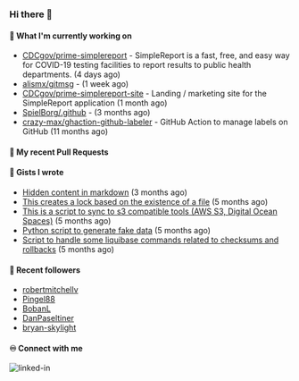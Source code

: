 ### Hi there 👋

#### 🚀 What I'm currently working on

- [CDCgov/prime-simplereport](https://github.com/CDCgov/prime-simplereport) - SimpleReport is a fast, free, and easy way for COVID-19 testing facilities to report results to public health departments. (4 days ago)
- [alismx/gitmsg](https://github.com/alismx/gitmsg) -  (1 week ago)
- [CDCgov/prime-simplereport-site](https://github.com/CDCgov/prime-simplereport-site) - Landing / marketing site for the SimpleReport application (1 month ago)
- [SpielBorg/.github](https://github.com/SpielBorg/.github) -  (3 months ago)
- [crazy-max/ghaction-github-labeler](https://github.com/crazy-max/ghaction-github-labeler) - GitHub Action to manage labels on GitHub (11 months ago)

#### 🔨 My recent Pull Requests


#### 📓 Gists I wrote

- [Hidden content in markdown](https://gist.github.com/cffeb79c933f98279c46906f390fd3a0) (3 months ago)
- [This creates a lock based on the existence of a file](https://gist.github.com/6bb524c02a636a478f49d7387f57869b) (5 months ago)
- [This is a script to sync to s3 compatible tools (AWS S3, Digital Ocean Spaces)](https://gist.github.com/7a42ab3b5203a9eca579f0a80a9dc63b) (5 months ago)
- [Python script to generate fake data](https://gist.github.com/ea13a03b628e2d682334c0adf38400c5) (5 months ago)
- [Script to handle some liquibase commands related to checksums and rollbacks](https://gist.github.com/ac68b4781c7c500bf5c2aa9bd4aaff7c) (5 months ago)

#### 👯 Recent followers

- [robertmitchellv](https://github.com/robertmitchellv)
- [Pingel88](https://github.com/Pingel88)
- [BobanL](https://github.com/BobanL)
- [DanPaseltiner](https://github.com/DanPaseltiner)
- [bryan-skylight](https://github.com/bryan-skylight)

#### ♾️ Connect with me
[<img align="left" alt="linked-in" src="https://img.shields.io/badge/linkedin-%230077B5.svg?&style=for-the-badge&logo=linkedin&logoColor=white" />](https://www.linkedin.com/in/alismx)
